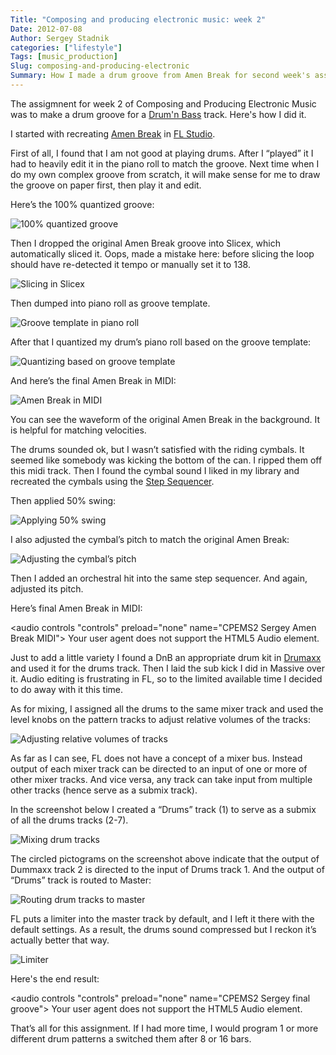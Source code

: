```yaml
---
Title: "Composing and producing electronic music: week 2"
Date: 2012-07-08
Author: Sergey Stadnik
categories: ["lifestyle"]
Tags: [music_production]
Slug: composing-and-producing-electronic
Summary: How I made a drum groove from Amen Break for second week's assignment of Composing and Producing Electronic Music course.
---
```


The assigmnent for week 2 of Composing and Producing Electronic Music
was to make a drum groove for a [Drum'n Bass](http://en.wikipedia.org/wiki/Drum_and_bass) track. Here's how I
did it.

I started with recreating [Amen Break](http://en.wikipedia.org/wiki/Amen_break) in [FL Studio](http://www.image-line.com/documents/flstudio.html).

First of all, I found that I am not good at playing drums. After I
“played” it I had to heavily edit it in the piano roll to match the
groove. Next time when I do my own complex groove from scratch, it will
make sense for me to draw the groove on paper first, then play it and
edit.

Here’s the 100% quantized groove:

![100% quantized groove](/images/2012-07-08-image001.jpg)

Then I dropped the original Amen Break groove into Slicex, which
automatically sliced it. Oops, made a mistake here: before slicing the
loop should have re-detected it tempo or manually set it to 138.

![Slicing in Slicex](/images/2012-07-08-image002.png)

Then dumped into piano roll as groove template.

![Groove template in piano roll](/images/2012-07-08-image003.jpg)

After that I quantized my drum’s piano roll based on the groove template:

![Quantizing based on groove template](/images/2012-07-08-image004.jpg)

And here’s the final Amen Break in MIDI:

![Amen Break in MIDI](/images/2012-07-08-image005.jpg)

You can see the waveform of the original Amen Break in the background.
It is helpful for matching velocities.

The drums sounded ok, but I wasn’t satisfied with the riding cymbals. It
seemed like somebody was kicking the bottom of the can. I ripped them
off this midi track. Then I found the cymbal sound I liked in my library
and recreated the cymbals using the [Step Sequencer](http://www.image-line.com/support/FLHelp/html/stepsequencer.htm#Jump_Stepsequencer).

Then applied 50% swing:

![Applying 50% swing](/images/2012-07-08-image006.png)

I also adjusted the cymbal’s pitch to match the original Amen Break:

![Adjusting the cymbal’s pitch](/images/2012-07-08-image007.png)

Then I added an orchestral hit into the same step sequencer. And again, adjusted its pitch.

Here’s final Amen Break in MIDI:

<audio controls "controls" preload="none" name="CPEMS2 Sergey Amen Break MIDI">
    Your user agent does not support the HTML5 Audio element.
	<source src="https://ozmoroz-pub.s3.amazonaws.com/music/CPEMS2_Sergey_Amen_Break_MIDI.mp3" type='audio/mpeg'>
</audio>

Just to add a little variety I found a DnB an appropriate drum kit in
[Drumaxx](http://www.image-line.com/support/FLHelp/html/plugins/Drumaxx.htm)
and used it for the drums track. Then I laid the sub kick I did in
Massive over it. Audio editing is frustrating in FL, so to the limited
available time I decided to do away with it this time.

As for mixing, I assigned all the drums to the same mixer track and used
the level knobs on the pattern tracks to adjust relative volumes of the
tracks:

![Adjusting relative volumes of tracks](/images/2012-07-08-image008.png)

As far as I can see, FL does not have a concept of a mixer bus. Instead
output of each mixer track can be directed to an input of one or more of
other mixer tracks. And vice versa, any track can take input from
multiple other tracks (hence serve as a submix track).

In the screenshot below I created a “Drums” track (1) to serve as a submix of all the drums tracks (2-7).

![Mixing drum tracks](/images/2012-07-08-image009.png)

The circled pictograms on the screenshot above indicate that the output
of Dummaxx track 2 is directed to the input of Drums track 1. And the
output of “Drums” track is routed to Master:

![Routing drum tracks to master](/images/2012-07-08-image010.png)

FL puts a limiter into the master track by default, and I left it there
with the default settings. As a result, the drums sound compressed but I
reckon it’s actually better that way.

![Limiter](/images/2012-07-08-image011.png)

Here's the end result:

<audio controls "controls" preload="none" name="CPEMS2 Sergey final groove">
    Your user agent does not support the HTML5 Audio element.
	<source src="https://ozmoroz-pub.s3.amazonaws.com/music/CPEMS2_Sergey.mp3" type='audio/mpeg'>
</audio>

That’s all for this assignment. If I had more time, I would program 1 or
more different drum patterns a switched them after 8 or 16 bars.